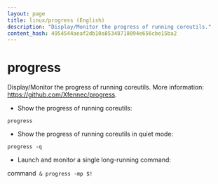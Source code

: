 ```yaml
---
layout: page
title: linux/progress (English)
description: "Display/Monitor the progress of running coreutils."
content_hash: 4954544aeaf2db10a85348718094e656cbe15ba2
---
```

# progress

Display/Monitor the progress of running coreutils.
More information: <https://github.com/Xfennec/progress>.

- Show the progress of running coreutils:

`progress`

- Show the progress of running coreutils in quiet mode:

`progress -q`

- Launch and monitor a single long-running command:

<span class="tldr-var badge badge-pill bg-dark-lm bg-white-dm text-white-lm text-dark-dm font-weight-bold">command</span>` & progress -mp $!`
